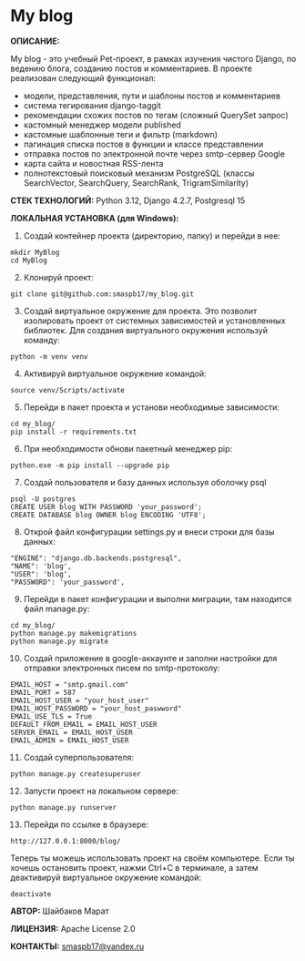 # My blog
**ОПИСАНИЕ:**

My blog - это учебный Pet-проект, в рамках изучения чистого Django, по 
ведению блога, созданию постов и комментариев. В проекте реализован следующий 
функционал:
- модели, представления, пути и шаблоны постов и комментариев
- система тегирования django-taggit
- рекомендации схожих постов по тегам (сложный QuerySet запрос)
- кастомный менеджер модели published
- кастомные шаблонные теги и фильтр (markdown)
- пагинация списка постов в функции и классе представлении
- отправка постов по электронной почте через smtp-сервер Google
- карта сайта и новостная RSS-лента
- полнотекстовый поисковый механизм PostgreSQL (классы SearchVector, SearchQuery, SearchRank, TrigramSimilarity)

**СТЕК ТЕХНОЛОГИЙ:**
Python 3.12, Django 4.2.7, Postgresql 15   

**ЛОКАЛЬНАЯ УСТАНОВКА (для Windows):**

1. Создай контейнер проекта (директорию, папку) и перейди в нее:
```
mkdir MyBlog
cd MyBlog
```

2. Клонируй проект:
```
git clone git@github.com:smaspb17/my_blog.git
```
3. Создай виртуальное окружение для проекта. Это позволит изолировать 
   проект от системных зависимостей и установленных библиотек. Для создания виртуального окружения используй команду:
```
python -m venv venv
```
4. Активируй виртуальное окружение командой:
```
source venv/Scripts/activate
```
5. Перейди в пакет проекта и установи необходимые зависимости:
```
cd my_blog/
pip install -r requirements.txt
```
6. При необходимости обнови пакетный менеджер pip:
``` 
python.exe -m pip install --upgrade pip
```
7. Создай пользователя и базу данных используя оболочку psql
```
psql -U postgres
CREATE USER blog WITH PASSWORD 'your_password';
CREATE DATABASE blog OWNER blog ENCODING 'UTF8';
```
8. Открой файл конфигурации settings.py и внеси строки для базы данных:
```
"ENGINE": "django.db.backends.postgresql",
"NAME": 'blog',
"USER": 'blog',
"PASSWORD": 'your_password',
```
9. Перейди в пакет конфигурации и выполни миграции, там находится файл 
   manage.py:
```
cd my_blog/
python manage.py makemigrations
python manage.py migrate
```
10. Создай приложение в google-аккаунте и заполни настройки для 
    отправки электронных писем по smtp-протоколу:
```
EMAIL_HOST = "smtp.gmail.com"
EMAIL_PORT = 587
EMAIL_HOST_USER = "your_host_user"
EMAIL_HOST_PASSWORD = "your_host_paswword"
EMAIL_USE_TLS = True
DEFAULT_FROM_EMAIL = EMAIL_HOST_USER
SERVER_EMAIL = EMAIL_HOST_USER
EMAIL_ADMIN = EMAIL_HOST_USER
```
11. Создай суперпользователя:
```
python manage.py createsuperuser
```
12. Запусти проект на локальном сервере:
```
python manage.py runserver
```
13. Перейди по ссылке в браузере:
```
http://127.0.0.1:8000/blog/
``` 
Теперь ты можешь использовать проект на своём компьютере. Если ты хочешь остановить проект, нажми Ctrl+C в терминале, а затем деактивируй виртуальное окружение командой:
```
deactivate
```

**АВТОР:** Шайбаков Марат


**ЛИЦЕНЗИЯ:** Apache License 2.0


**КОНТАКТЫ:** smaspb17@yandex.ru


